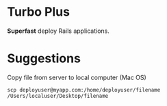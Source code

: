 # Turbo Plus

**Superfast** deploy Rails applications.


# Suggestions
Copy file from server to local computer (Mac OS)
```
scp deployuser@myapp.com:/home/deployuser/filename /Users/localuser/Desktop/filename
```
